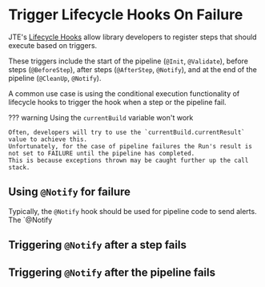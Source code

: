 # Trigger Lifecycle Hooks On Failure

JTE's [Lifecycle Hooks](../../concepts/library-development/lifecycle-hooks.md) allow library developers to register steps that should execute based on triggers.

These triggers include the start of the pipeline (`@Init`, `@Validate`), before steps (`@BeforeStep`), after steps (`@AfterStep`, `@Notify`), and at the end of the pipeline (`@CleanUp`, `@Notify`).

A common use case is using the conditional execution functionality of lifecycle hooks to trigger the hook when a step or the pipeline fail.

??? warning Using the `currentBuild` variable won't work

    Often, developers will try to use the `currentBuild.currentResult` value to achieve this.
    Unfortunately, for the case of pipeline failures the Run's result is not set to FAILURE until the pipeline has completed.
    This is because exceptions thrown may be caught further up the call stack.

## Using `@Notify` for failure

Typically, the `@Notify` hook should be used for pipeline code to send alerts.
The `@Notify

## Triggering `@Notify` after a step fails


## Triggering `@Notify` after the pipeline fails